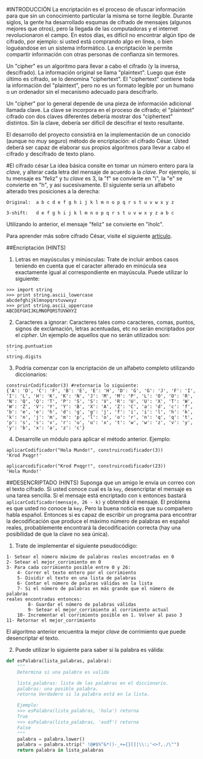 #INTRODUCCIÓN
La encriptación es el proceso de ofuscar información para
que sin un conocimiento particular la misma se torne ilegible.
Durante siglos, la gente ha desarrollado esqumas de cifrado de
mensajes (algunos mejores que otros), pero la llegada de las computadoras
y el internet revolucionaron el campo. En estos días, es difícil
no encontrar algún tipo de cifrado, por ejemplo: si usted está comprando
algo en línea, o bien loguéandose en un sistema informático. La encriptación
le permite compartir información con otras personas de confianza sin termores.

Un "cipher" es un algoritmo para llevar a cabo el cifrado (y la inversa,
descifrado). La información original se llama "plaintext". Luego que
éste último es cifrado, se lo denomina "ciphertext". El "ciphertext" contiene
toda la información del "plaintext", pero no es un formato legible por un
humano o un ordenador sin el mecanismo adecuado para descifrarlo.

Un "cipher" por lo general depende de una pieza de información adicional llamada
clave. La clave se incorpora en el proceso de cifrado; el "plaintext" cifrado
con dos claves diferentes debería mostrar dos "ciphertext" distintos. Sin la
clave, debería ser difícil de descifrar el texto resultante.

El desarrollo del proyecto consistirá en la implementación de un conocido
(aunque no muy seguro) método de encriptación: el cifrado César. Usted deberá
ser capaz de elaborar sus propios algoritmos para llevar a cabo el cifrado
y descifrado de texto plano.

#El cifrado césar
La idea básica consite en tomar un número entero para la *clave*, y
alterar cada letra del mensaje de acuerdo a la *clave*. Por ejemplo,
si tu mensaje es "feliz" y tu *clave* es 3, la "f" se convierte en "i",
la "e" se convierte en "h", y así sucesivamente. El siguiente sería un
alfabeto alterado tres posiciones a la derecha:

```Original:  a b c d e f g h i j k l m n o p q r s t u v w x y z```

```3-shift:   d e f g h i j k l m n o p q r s t u v w x y z a b c```

Utilizando lo anterior, el mensaje "feliz" se convierte en "iholc".

Para aprender más sobre cifrado César, visite el siguiente [artículo][1].

[1]:(https://en.wikipedia.org/wiki/Caesar_cipher)


##Encriptación (HINTS)
1. Letras en mayúsculas y minúsculas: Trate de incluir ambos casos teniendo
en cuenta que el caracter alterado en minúcula sea exactamente igual al correspondiente en mayúscula. Puede utilizar lo siguiente:

```
>>> import string
>>> print string.ascii_lowercase
abcdefghijklmnopqrstuvwxyz
>>> print string.ascii_uppercase
ABCDEFGHIJKLMNOPQRSTUVWXYZ
```

2. Caracteres a ignorar: Caracteres tales como caracteres, comas, puntos,
signos de exclamación, letras acentuadas, etc no serán encriptados por el *cipher*. Un ejemplo de aquellos que no serán utilizados son:

```
string.puntuation
'  '
string.digits
```

3. Podría comenzar con la encriptación de un alfabeto completo utilizando diccionarios:

```
construirCodificador(3) #retornaria lo siguiente:
{'A': 'D', 'C': 'F', 'B': 'E', 'E': 'H', 'D': 'G', 'G': 'J', 'F': 'I', 'I': 'L', 'H': 'K', 'K': 'N', 'J': 'M', 'M': 'P', 'L': 'O', 'O': 'R', 'N': 'Q', 'Q': 'T', 'P': 'S', 'S': 'V', 'R': 'U', 'U': 'X', 'T': 'W', 'W': 'Z', 'V': 'Y', 'Y': 'B', 'X': 'A', 'Z': 'C', 'a': 'd', 'c': 'f', 'b': 'e', 'e': 'h', 'd': 'g', 'g': 'j', 'f': 'i', 'i': 'l', 'h': 'k', 'k': 'n', 'j': 'm', 'm': 'p', 'l': 'o', 'o': 'r', 'n': 'q', 'q': 't', 'p': 's', 's': 'v', 'r': 'u', 'u': 'x', 't': 'w', 'w': 'z', 'v': 'y', 'y': 'b', 'x': 'a', 'z': 'c'}
```

4. Desarrolle un módulo para aplicar el método anterior. Ejemplo:

```
aplicarCodificador("Hola Mundo!", construircodificador(3))
'Krod Pxqgr!'

aplicarcodificador("Krod Pxqgr!", construircodificador(23))
'Hola Mundo!'
```

##DESENCRIPTADO (HINTS)
Suponga que un amigo le envía un correo con el texto cifrado. Si usted conoce cual es la `key`, desencriptar el mensaje es una tarea sencilla. Si el mensaje está encriptado con `k` entonces bastará `aplicarCodificador(mensaje, 26 - k)` y obtendrá el mensaje.
El problema es que usted no conoce la `key`. Pero la buena noticia es que su compañero habla español. Entonces si es capaz de escribir un programa para encontrar la decodificación que produce el máximo número de palabras en español reales, probablemente encontrará la decodificación correcta (hay una posibilidad de que la clave no sea única).

1) Trate de implementar el siguiente pseudocódigo:

```
1- Setear el número máximo de palabras reales encontradas en 0
2- Setear el mejor_corrimiento en 0
3- Para cada corrimiento posible entre 0 y 26:
    4- Correr el texto entero por el corrimiento
    5- Dividir el texto en una lista de palabras
    6- Contar el número de palaras válidas en la lista
    7- Si el número de palabras en más grande que el número de palabras
reales encontradas entonces:
        8- Guardar el número de palabras válidas
        9- Setear el mejor_corrimiento al corrimiento actual
    10- Incrementar el corrimiento posible en 1. Volver al paso 3
11- Retornar el mejor_corrimiento
```

El algoritmo anterior encuentra la mejor *clave* de corrimiento que puede desencriptar el texto.

2) Puede utilizar lo siguiente para saber si la palabra es válida:

```python
def esPalabra(lista_palabras, palabra):
    """
    Determina si una palabra es valida

    lista_palabras: lista de las palabras en el diccionario.
    palabras: una posible palabra.
    retorna Verdadero si la palabra está en la lista.

    Ejemplo:
    >>> esPalabra(lista_palabras, 'hola') retorna
    True
    >>> esPalabra(lista_palabras, 'asdf') retorna
    False
    """
    palabra = palabra.lower()
    palabra = palabra.strip(" !@#$%^&*()-_+={}[]|\\:;'<>?,./\"")
    return palabra in lista_palabras
```
